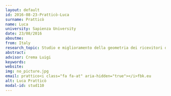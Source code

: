 ```yaml
---
layout: default 
id: 2016-08-23-Pratticò-Luca
surname: Pratticò
name: Luca
university: Sapienza University
date: 23/08/2016
aboutme: 
from: Italy
research_topic: Studio e miglioramento della geometria dei ricevitori di irradiazione solare nelle torri e concentrazione
abstract: 
advisor: Crema Luigi
keywords: 
website: 
img: no_picture.jpg
email: prattico<i class="fa fa-at" aria-hidden="true"></i>fbk.eu
alt: Luca Pratticò
modal-id: stud110
---
```

